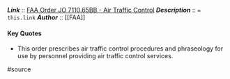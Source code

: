 ***Link***      :: [FAA Order JO 7110.65BB - Air Traffic Control](https://www.faa.gov/air_traffic/publications/atpubs/atc_html/)
***Description***      :: `= this.link`
***Author*** :: [[FAA]]

#### Key Quotes
* This order prescribes air traffic control procedures and phraseology for use by personnel providing air traffic control services.

#source